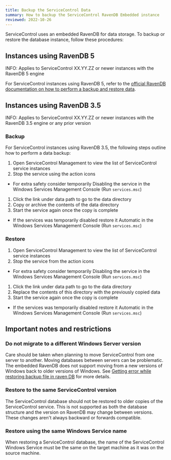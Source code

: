 ```yaml
---
title: Backup the ServiceControl Data
summary: How to backup the ServiceControl RavenDB Embedded instance
reviewed: 2022-10-26
---
```

ServiceControl uses an embedded RavenDB for data storage. To backup or restore the database instance, follow these procedures:

## Instances using RavenDB 5

INFO: Applies to ServiceControl XX.YY.ZZ or newer instances with the RavenDB 5 engine

For ServiceControl instances using RavenDB 5, refer to the [official RavenDB documentation on how to perform a backup and restore data](https://ravendb.net/docs/article-page/5.4/csharp/server/ongoing-tasks/backup-overview).

## Instances using RavenDB 3.5

INFO: Applies to ServiceControl XX.YY.ZZ or newer instances with the RavenDB 3.5 engine or any prior version

### Backup

For ServiceControl instances using RavenDB 3.5, the following steps outline how to perform a data backup:

 1. Open ServiceControl Management to view the list of ServiceControl service instances
 1. Stop the service using the action icons
   - For extra safety consider temporarily Disabling the service in the Windows Services Management Console (Run `services.msc`)
 1. Click the link under data path to go to the data directory
 1. Copy or archive the contents of the data directory
 1. Start the service again once the copy is complete
   - If the services was temporarily disabled restore it Automatic in the Windows Services Management Console (Run `services.msc`)

### Restore

 1. Open ServiceControl Management to view the list of ServiceControl service instances
 1. Stop the service from the action icons
   - For extra safety consider temporarily Disabling the service in the Windows Services Management Console (Run `services.msc`)
 1. Click the link under data path to go to the data directory
 1. Replace the contents of this directory with the previously copied data
 1. Start the service again once the copy is complete
   - If the services was temporarily disabled restore it Automatic in the Windows Services Management Console (Run `services.msc`)

## Important notes and restrictions

### Do not migrate to a different Windows Server version

Care should be taken when planning to move ServiceControl from one server to another. Moving databases between servers can be problematic. The embedded RavenDB does not support moving from a new versions of Windows back to older versions of Windows. See [Getting error while restoring backup file in raven DB](https://stackoverflow.com/questions/25625910/getting-error-while-restoring-backup-file-in-raven-db) for more details.

### Restore to the same ServiceControl version

The ServiceControl database should not be restored to older copies of the ServiceControl service. This is not supported as both the database structure and the version on RavenDB may change between versions. These changes aren't always backward or forwards compatible.

### Restore using the same Windows Service name

When restoring a ServiceControl database, the name of the ServiceControl Windows Service must be the same on the target machine as it was on the source machine.
